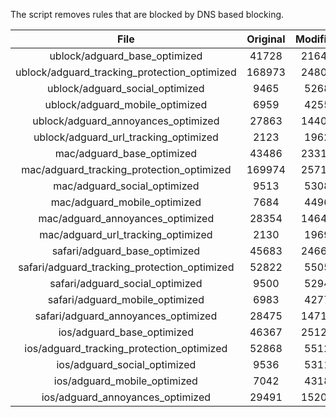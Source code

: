 The script removes rules that are blocked by DNS based blocking.


| File | Original | Modified |
|:----:|:-----:|:-----:|
| ublock/adguard_base_optimized | 41728 | 21640 |
| ublock/adguard_tracking_protection_optimized | 168973 | 24804 |
| ublock/adguard_social_optimized | 9465 | 5268 |
| ublock/adguard_mobile_optimized | 6959 | 4255 |
| ublock/adguard_annoyances_optimized | 27863 | 14400 |
| ublock/adguard_url_tracking_optimized | 2123 | 1962 |
| mac/adguard_base_optimized | 43486 | 23312 |
| mac/adguard_tracking_protection_optimized | 169974 | 25717 |
| mac/adguard_social_optimized | 9513 | 5308 |
| mac/adguard_mobile_optimized | 7684 | 4496 |
| mac/adguard_annoyances_optimized | 28354 | 14643 |
| mac/adguard_url_tracking_optimized | 2130 | 1969 |
| safari/adguard_base_optimized | 45683 | 24664 |
| safari/adguard_tracking_protection_optimized | 52822 | 5505 |
| safari/adguard_social_optimized | 9500 | 5294 |
| safari/adguard_mobile_optimized | 6983 | 4277 |
| safari/adguard_annoyances_optimized | 28475 | 14719 |
| ios/adguard_base_optimized | 46367 | 25124 |
| ios/adguard_tracking_protection_optimized | 52868 | 5512 |
| ios/adguard_social_optimized | 9536 | 5311 |
| ios/adguard_mobile_optimized | 7042 | 4318 |
| ios/adguard_annoyances_optimized | 29491 | 15202 |